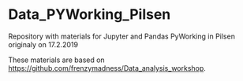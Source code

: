# Data_PYWorking_Pilsen
Repository with materials for Jupyter and Pandas PyWorking in Pilsen originaly on 17.2.2019

These materials are based on https://github.com/frenzymadness/Data_analysis_workshop.
